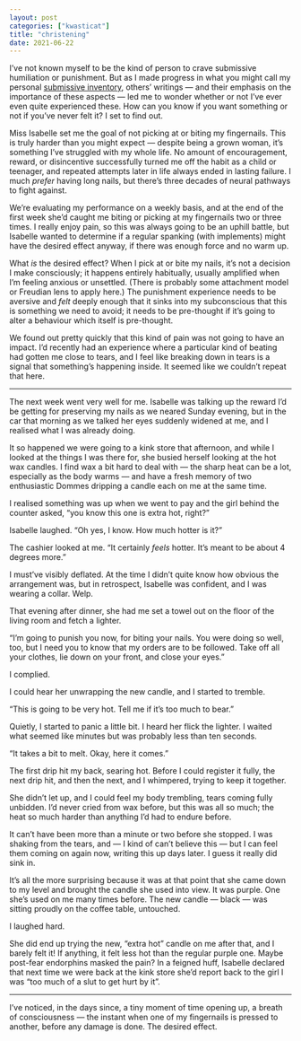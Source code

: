 ```yaml
---
layout: post
categories: ["kwasticat"]
title: "christening"
date: 2021-06-22
---
```


I’ve not known myself to be the kind of person to crave submissive humiliation
or punishment. But as I made progress in what you might call my personal
[submissive inventory](https://slaveshae.wordpress.com/2021/04/26/finding-your-submissive-self/),
others’ writings — and their emphasis on the importance of these aspects — led
me to wonder whether or not I’ve ever even quite experienced these. How can you
know if you want something or not if you’ve never felt it? I set to find out.

Miss Isabelle set me the goal of not picking at or biting my fingernails.
This is truly harder than you might expect — despite being a grown woman, it’s
something I’ve struggled with my whole life. No amount of encouragement, reward,
or disincentive successfully turned me off the habit as a child or teenager,
and repeated attempts later in life always ended in lasting failure. I much
*prefer* having long nails, but there’s three decades of neural pathways to
fight against.

We’re evaluating my performance on a weekly basis, and at the end of the first
week she’d caught me biting or picking at my fingernails two or three times. I
really enjoy pain, so this was always going to be an uphill battle, but Isabelle
wanted to determine if a regular spanking (with implements) might have the
desired effect anyway, if there was enough force and no warm up.

What *is* the desired effect? When I pick at or bite my nails, it’s not a
decision I make consciously; it happens entirely habitually, usually amplified
when I’m feeling anxious or unsettled. (There is probably some attachment model
or Freudian lens to apply here.) The punishment experience needs to be aversive
and *felt* deeply enough that it sinks into my subconscious that this is
something we need to avoid; it needs to be pre-thought if it’s going to alter a
behaviour which itself is pre-thought.

We found out pretty quickly that this kind of pain was not going to have an
impact. I’d recently had an experience where a particular kind of beating had
gotten me close to tears, and I feel like breaking down in tears is a signal
that something’s happening inside. It seemed like we couldn’t repeat that here.

---

The next week went very well for me. Isabelle was talking up the reward I’d be
getting for preserving my nails as we neared Sunday evening, but in the car that
morning as we talked her eyes suddenly widened at me, and I realised what I was
already doing.

It so happened we were going to a kink store that afternoon, and while I
looked at the things I was there for, she busied herself looking at the hot
wax candles. I find wax a bit hard to deal with — the sharp heat can be a lot,
especially as the body warms — and have a fresh memory of two enthusiastic
Dommes dripping a candle each on me at the same time.

I realised something was up when we went to pay and the girl behind the counter
asked, “you know this one is extra hot, right?”

Isabelle laughed. “Oh yes, I know. How much hotter is it?”

The cashier looked at me. “It certainly *feels* hotter. It’s meant to be about 4
degrees more.”

I must’ve visibly deflated. At the time I didn’t quite know how obvious the
arrangement was, but in retrospect, Isabelle was confident, and I was wearing a
collar. Welp.

That evening after dinner, she had me set a towel out on the floor of the living
room and fetch a lighter.

“I’m going to punish you now, for biting your nails. You were doing so well,
too, but I need you to know that my orders are to be followed. Take off all your
clothes, lie down on your front, and close your eyes.”

I complied.

I could hear her unwrapping the new candle, and I started to tremble.

“This is going to be very hot. Tell me if it’s too much to bear.”

Quietly, I started to panic a little bit. I heard her flick the lighter. I
waited what seemed like minutes but was probably less than ten seconds.

“It takes a bit to melt. Okay, here it comes.”

The first drip hit my back, searing hot. Before I could register it fully, the
next drip hit, and then the next, and I whimpered, trying to keep it together.

She didn’t let up, and I could feel my body trembling, tears coming fully
unbidden. I’d never cried from wax before, but this was all so much; the heat so
much harder than anything I’d had to endure before.

It can’t have been more than a minute or two before she stopped. I was shaking
from the tears, and — I kind of can’t believe this — but I can feel them coming
on again now, writing this up days later. I guess it really did sink in.

It’s all the more surprising because it was at that point that she came down
to my level and brought the candle she used into view. It was purple. One she’s
used on me many times before. The new candle — black — was sitting proudly on
the coffee table, untouched.

I laughed hard.

She did end up trying the new, “extra hot” candle on me after that, and I
barely felt it! If anything, it felt less hot than the regular purple one. Maybe
post-fear endorphins masked the pain? In a feigned huff, Isabelle declared that
next time we were back at the kink store she’d report back to the girl I was
“too much of a slut to get hurt by it”.

---

I’ve noticed, in the days since, a tiny moment of time opening up, a breath of
consciousness — the instant when one of my fingernails is pressed to another,
before any damage is done. The desired effect.

